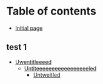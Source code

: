 # Table of contents

* [Initial page](README.md)

## test 1

* [Uwentitleeeed](test-1/uwentitleeeed/README.md)
  * [Untiteeeeeeeeeeeeeeeeeled](test-1/uwentitleeeed/untiteeeeeeeeeeeeeeeeeled/README.md)
    * [Untweitled](test-1/uwentitleeeed/untiteeeeeeeeeeeeeeeeeled/untweitled.md)

